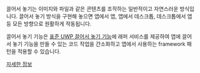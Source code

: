﻿끌어서 놓기는 이미지와 파일과 같은 콘텐츠를 조작하는 일반적이고 자연스러운 방식입니다. 끌어서 놓기 방식을 구현해 놓으면 앱에서 앱, 앱에서 데스크톱, 데스크톱에서 앱 등 모든 방향으로 원활하게 작동됩니다.

끌어서 놓기 기능은 [표준 UWP 끌어서 놓기 기능](https://docs.microsoft.com/windows/uwp/design/input/drag-and-drop)에 래퍼 서비스를 제공하여 앱에 끌어서 놓기 기능을 만들 수 있는 코드 작업을 간소화하고 앱에서 사용하는 framework 패턴을 적용할 수 있습니다.

[자세한 정보](https://github.com/microsoft/TemplateStudio/blob/main/docs/UWP/features/drag-and-drop.md)
